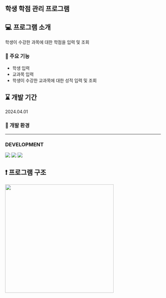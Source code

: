 ## 학생 학점 관리 프로그램

  
## 💻 프로그램 소개
학생이 수강한 과목에 대한 학점을 입력 및 조회

  
### 📌 주요 기능
- 학생 입력
- 교과목 입력
- 학생이 수강한 교과목에 대한 성적 입력 및 조회


## ⌛️ 개발 기간
2024.04.01


### 🔧 개발 환경
-----------------------------------------------------------------------------------------------------------------------------------------------------------------------------------------------
### DEVELOPMENT
<img src="https://img.shields.io/badge/springboot-6DB33F?style=for-the-badge&logo=springboot&logoColor=white">
<img src="https://img.shields.io/badge/java-007396?style=for-the-badge&logo=java&logoColor=white"> 
<img src="https://img.shields.io/badge/mysql-4479A1?style=for-the-badge&logo=mysql&logoColor=white"> 

  
## ❗ 프로그램 구조
<img width="351" src="https://github.com/minjoo-6/GradeManage/assets/65073916/79396681-1832-4ac6-8a39-a8005c30010a">
        
